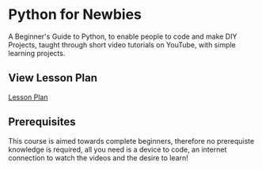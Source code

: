 # Python for Newbies
A Beginner's Guide to Python, to enable people to code and make DIY Projects, taught through short video tutorials on YouTube, with simple learning projects.

## View Lesson Plan

[Lesson Plan](Lesson%20Plan/README.md)


## Prerequisites
This course is aimed towards complete beginners, therefore no prerequiste knowledge is required, all you need is a device to code, an internet connection to watch the videos and the desire to learn!
